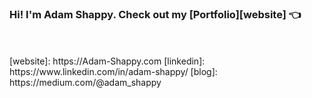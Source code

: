 ### Hi! I'm Adam Shappy. Check out my [Portfolio][website] :point_left:



<br />
<br />
[website]: https://Adam-Shappy.com
[linkedin]: https://www.linkedin.com/in/adam-shappy/
[blog]: https://medium.com/@adam_shappy
